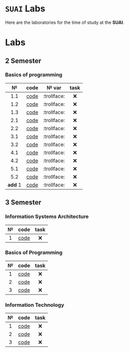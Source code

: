 # `SUAI` Labs
Here are the laboratories for the time of study at the __SUAI__.
# Labs

## 2 Semester
### Basics of programming
| № | code | № var | task |
| :---: | :---: | :---: | :---: |
| 1.1 | [code](OP/2семестр_доп_задание1/source_code.cpp) |:trollface:| :x: |
| 1.2 | [code](OP/2семестр_доп_задание1/source_code.cpp) |:trollface:| :x: |
| 1.3 | [code](OP/2семестр_доп_задание1/source_code.cpp) |:trollface:| :x: |
| 2.1 | [code](OP/2семестр_доп_задание1/source_code.cpp) |:trollface:| :x: |
| 2.2 | [code](OP/2семестр_доп_задание1/source_code.cpp) |:trollface:| :x: |
| 3.1 | [code](OP/2семестр_доп_задание1/source_code.cpp) |:trollface:| :x: |
| 3.2 | [code](OP/2семестр_доп_задание1/source_code.cpp) |:trollface:| :x: |
| 4.1 | [code](OP/2семестр_доп_задание1/source_code.cpp) |:trollface:| :x: |
| 4.2 | [code](OP/2семестр_доп_задание1/source_code.cpp) |:trollface:| :x: |
| 5.1 | [code](OP/2семестр_доп_задание1/source_code.cpp) |:trollface:| :x: |
| 5.2 | [code](OP/2семестр_доп_задание1/source_code.cpp) |:trollface:| :x: |
| __add__ 1 | [code](OP/2семестр_доп_задание1/source_code.cpp) |:trollface:| :x: |
## 3 Semester
### Information Systems Architecture
| № | code | task |
| :---: | :---: | :---: |
| 1 | [code](OP/2семестр_доп_задание1/source_code.cpp) | :x: |
### Basics of Programming
| № | code | task |
| :---: | :---: | :---: |
| 1 | [code](OP/2семестр_доп_задание1/source_code.cpp) | :x: |
| 2 | [code](OP/2семестр_доп_задание1/source_code.cpp) | :x: |
| 3 | [code](OP/2семестр_доп_задание1/source_code.cpp) | :x: |
### Information Technology
| № | code | task |
| :---: | :---: | :---: |
| 1 | [code](OP/2семестр_доп_задание1/source_code.cpp) | :x: |
| 2 | [code](OP/2семестр_доп_задание1/source_code.cpp) | :x: |
| 3 | [code](OP/2семестр_доп_задание1/source_code.cpp) | :x: |
